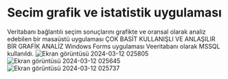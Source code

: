 # Secim grafik ve istatistik uygulaması
 Veritabanı bağlantılı seçim sonuçlarını grafikte ve oransal olarak analiz edebilen bir masaüstü uygulaması
 ÇOK BASİT KULLANIŞLI VE ANLAŞILIR BİR GRAFİK ANALİZ Windows Forms uygulaması
 Veeritabanı olarak MSSQL kullanıldı.
![Ekran görüntüsü 2024-03-12 025805](https://github.com/Valeriuclghn/Secim-grafik-ve-istatistik-uygulamas-/assets/133032994/427df27c-6ed3-45aa-a50f-7f63e283c28e)
![Ekran görüntüsü 2024-03-12 025645](https://github.com/Valeriuclghn/Secim-grafik-ve-istatistik-uygulamas-/assets/133032994/429b8b6f-aa04-40a8-83f8-2625d0115256)
![Ekran görüntüsü 2024-03-12 025737](https://github.com/Valeriuclghn/Secim-grafik-ve-istatistik-uygulamas-/assets/133032994/a73468e6-d8cc-4724-af0f-e622ec9c5d68)
